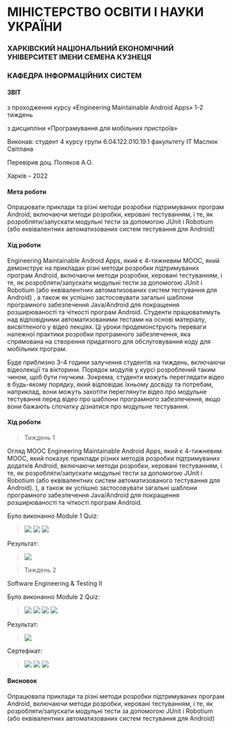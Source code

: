 # МІНІСТЕРСТВО ОСВІТИ І НАУКИ УКРАЇНИ

### ХАРКІВСКИЙ НАЦІОНАЛЬНИЙ ЕКОНОМІЧНИЙ УНІВЕРСИТЕТ ІМЕНИ СЕМЕНА КУЗНЕЦЯ

### КАФЕДРА ІНФОРМАЦІЙНИХ СИСТЕМ


#### ЗВІТ

з проходження курсу «Engineering Maintainable Android Apps» 1-2 тиждень

з дисципліни «Програмування для мобільних пристроїв»

Виконав:
студент 4 курсу
групи  6.04.122.010.19.1
факультету ІТ
Маcлюк Світлана

Перевірив
доц. Поляков А.О.

Харків – 2022

#### Мета роботи
Опрацювати приклади та різні методи розробки підтримуваних програм Android, включаючи методи розробки, керовані тестуванням, і те, як розробляти/запускати модульні тести за допомогою JUnit і Robotium (або еквівалентних автоматизованих систем тестування для Android)

#### Хід роботи
Engineering Maintainable Android Apps, який є 4-тижневим MOOC, який демонструє на прикладах різні методи розробки підтримуваних програм Android, включаючи методи розробки, керовані тестуванням, і те, як розробляти/запускати модульні тести за допомогою JUnit і Robotium (або еквівалентних автоматизованих систем тестування для Android) , а також як успішно застосовувати загальні шаблони програмного забезпечення Java/Android для покращення розширюваності та чіткості програм Android. Студенти працюватимуть над відповідними автоматизованими тестами на основі матеріалу, висвітленого у відео лекціях. Ці уроки продемонструють переваги належної практики розробки програмного забезпечення, яка спрямована на створення придатного для обслуговування коду для мобільних програм.

Буде приблизно 3-4 години залучення студентів на тиждень, включаючи відеолекції та вікторини. Порядок модулів у курсі розроблений таким чином, щоб бути гнучким. Зокрема, студенти можуть переглядати відео в будь-якому порядку, який відповідає їхньому досвіду та потребам, наприклад, вони можуть захотіти переглянути відео про модульне тестування перед відео про шаблони програмного забезпечення, якщо вони бажають спочатку дізнатися про модульне тестування.


#### Хід роботи

>Тиждень 1

Огляд MOOC
Engineering Maintainable Android Apps, який є 4-тижневим MOOC, який показує приклади різних методів розробки підтримуваних додатків Android, включаючи методи розробки, керовані тестуванням, і те, як розробляти/запускати модульні тести за допомогою JUnit і Robotium (або еквівалентних систем автоматизованого тестування для Android). ), а також як успішно застосовувати загальні шаблони програмного забезпечення Java/Android для покращення розширюваності та чіткості програм Android.

Було виконанно Module 1 Quiz:
>![](img/module1quiz/Q1_1.png)
>![](img/module1quiz/Q1_2.png)
>![](img/module1quiz/Q1_3.png)

Результат:
>![](img/module1quiz/Q1.png)

> Тиждень 2

Software Engineering & Testing II

Було виконанно Module 2 Quiz:
>![](img/module2quiz/Q2_1.png)
>![](img/module2quiz/Q2_2.png)
>![](img/module2quiz/Q2_3.png)
>![](img/module2quiz/Q2_4.png)

Результат:
>![](img/module2quiz/Q2.png)

Сертефікат:
>![](img/certificat/Certificat_1.png)
>![](img/certificat/Certificat_2.png)
>![](img/certificat/Certificat_3.png)

#### Висновок
Опрацювала приклади та різні методи розробки підтримуваних програм Android, включаючи методи розробки, керовані тестуванням, і те, як розробляти/запускати модульні тести за допомогою JUnit і Robotium (або еквівалентних автоматизованих систем тестування для Android)
